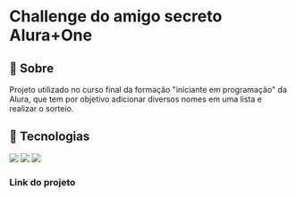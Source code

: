 <h1>Challenge do amigo secreto Alura+One</h1>

<h2>🔖 Sobre</h2>
<p>Projeto utilizado no curso final da formação "iniciante em programação" da Alura, que tem por objetivo adicionar diversos nomes em uma lista e realizar o sorteio.</p>

## 🚀 Tecnologias
<div>
  <img src="https://img.shields.io/badge/HTML-239120?style=for-the-badge&logo=html5&logoColor=white">
  <img src="https://img.shields.io/badge/CSS-239120?&style=for-the-badge&logo=css3&logoColor=white">
  <img src="https://img.shields.io/badge/JavaScript-F7DF1E?style=for-the-badge&logo=javascript&logoColor=black">
</div>

<h3> Link do projeto </h3>

<p>     </p>
